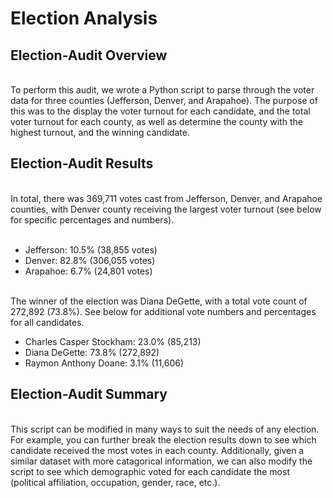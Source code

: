 <h1>Election Analysis</h1>
<h2>Election-Audit Overview</h2>
<br/>To perform this audit, we wrote a Python script to parse through the voter data for three counties (Jefferson, Denver, and Arapahoe). The purpose of this was to the display the voter turnout for each candidate, and the total voter turnout for each county, as well as determine the county with the highest turnout, and the winning candidate.
<h2>Election-Audit Results</h2>
<br/>In total, there was 369,711 votes cast from Jefferson, Denver, and Arapahoe counties, with Denver county receiving the largest voter turnout (see below for specific percentages and numbers).
<br/><br/>
<ul>
  <li>Jefferson: 10.5% (38,855 votes)</li>
  <li>Denver: 82.8% (306,055 votes)</li>
  <li>Arapahoe: 6.7% (24,801 votes)</li>
</ul>

<br/> The winner of the election was Diana DeGette, with a total vote count of 272,892 (73.8%). See below for additional vote numbers and percentages for all candidates.
<br/>
<ul>
  <li>Charles Casper Stockham: 23.0% (85,213)</li>
  <li>Diana DeGette: 73.8% (272,892)</li>
  <li>Raymon Anthony Doane: 3.1% (11,606)</li>
</ul>

<h2>Election-Audit Summary</h2>
<br/>This script can be modified in many ways to suit the needs of any election. For example, you can further break the election results down to see which candidate received the most votes in each county. Additionally, given a similar dataset with more catagorical information, we can also modify the script to see which demographic voted for each candidate the most (political affiliation, occupation, gender, race, etc.).
